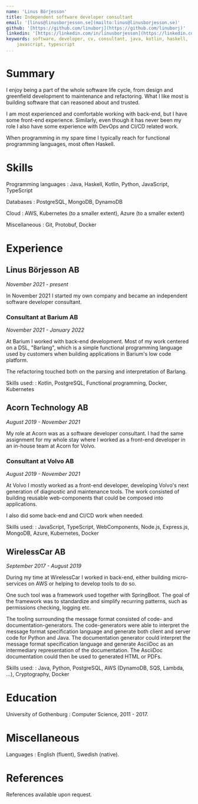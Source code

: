 ```yaml
---
name: 'Linus Börjesson'
title: Independent software developer consultant
email: '[linus@linusborjesson.se](mailto:linus@linusborjesson.se)'
github: '[https://github.com/linuborj](https://github.com/linuborj)'
linkedin: '[https://linkedin.com/in/linusborjesson](https://linkedin.com/in/linusborjesson)'
keywords: software, developer, cv, consultant, java, kotlin, haskell,
    javascript, typescript
...
```


# Summary

I enjoy being a part of the whole software life cycle, from design and greenfield development to maintenance and refactoring. What I like most is building software that can reasoned about and trusted.

I am most experienced and comfortable working with back-end, but I have some front-end experience. Similarly, even though it has never been my role I also have some experience with DevOps and CI/CD related work.

When programming in my spare time I typically reach for functional programming languages, most often Haskell.

# Skills

Programming languages
  : Java, Haskell, Kotlin, Python, JavaScript, TypeScript

Databases
  : PostgreSQL, MongoDB, DynamoDB

Cloud
  : AWS, Kubernetes (to a smaller extent), Azure (to a smaller extent)

Miscellaneous
  : Git, Protobuf, Docker

# Experience

## Linus Börjesson AB

*November 2021 - present*

In November 2021 I started my own company and became an independent software developer consultant. 

### Consultant at Barium AB

*November 2021 - January 2022*

At Barium I worked with back-end development. Most of my work centered on a DSL, "Barlang", which is a simple functional programming language used by customers when building applications in Barium's low code platform.

The refactoring touched both on the parsing and interpretation of Barlang.

Skills used:
  : Kotlin, PostgreSQL, Functional programming, Docker, Kubernetes


## Acorn Technology AB
*August 2019 - November 2021*

My role at Acorn was as a software developer consultant. I had the same assignment for my whole stay where I worked as a front-end developer in an in-house team at Acorn for Volvo.

### Consultant at Volvo AB
*August 2019 - November 2021*

At Volvo I mostly worked as a front-end developer, developing Volvo's next generation of diagnostic and maintenance tools. The work consisted of building reusable web-components that could be composed into applications.

I also did some back-end and CI/CD work when needed.

Skills used:
  : JavaScript, TypeScript, WebComponents, Node.js, Express.js, MongoDB, Azure, Kubernetes, Docker

## WirelessCar AB

*September 2017 - August 2019*

During my time at WirelessCar I worked in back-end, either building micro-services on AWS or helping to develop tools to do so.

One such tool was a framework used together with SpringBoot. The goal of the framework was to standardize and simplify recurring patterns, such as permissions checking, logging etc.

The tooling surrounding the message format consisted of code- and documentation-generators. The code-generators were able to interpret the message format specification language and generate both client and server code for Python and Java. The documentation generator could interpret the message format specification language and generate AsciiDoc as an intermediary representation of the documentation. The AsciiDoc documentation could then be used to generated HTML or PDFs.

Skills used:
  : Java, Python, PostgreSQL, AWS (DynamoDB, SQS, Lambda, ...), Cryptography, Docker

# Education

University of Gothenburg
  : Computer Science, 2011 - 2017.

# Miscellaneous

Languages
  : English (fluent), Swedish (native).

# References

References available upon request.
